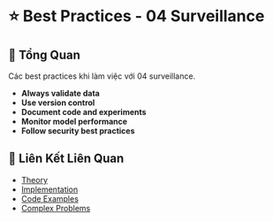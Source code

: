# ⭐ Best Practices - 04 Surveillance

## 🎯 Tổng Quan

Các best practices khi làm việc với 04 surveillance.

- **Always validate data**
- **Use version control**
- **Document code and experiments**
- **Monitor model performance**
- **Follow security best practices**

## 🔗 Liên Kết Liên Quan

- [Theory](./THEORY_04_surveillance.md)
- [Implementation](./IMPLEMENTATION_04_surveillance.md)
- [Code Examples](./CODE_EXAMPLES_04_surveillance.md)
- [Complex Problems](./COMPLEX_PROBLEMS.md)
